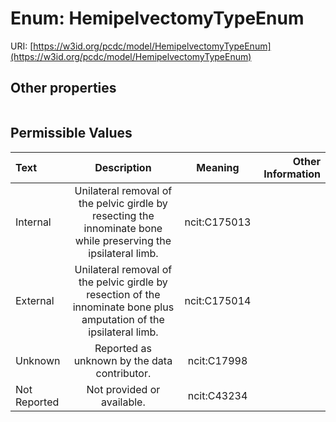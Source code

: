 
# Enum: HemipelvectomyTypeEnum




URI: [https://w3id.org/pcdc/model/HemipelvectomyTypeEnum](https://w3id.org/pcdc/model/HemipelvectomyTypeEnum)


## Other properties

|  |  |  |
| --- | --- | --- |

## Permissible Values

| Text | Description | Meaning | Other Information |
| :--- | :---: | :---: | ---: |
| Internal | Unilateral removal of the pelvic girdle by resecting the innominate bone while preserving the ipsilateral limb. | ncit:C175013 |  |
| External | Unilateral removal of the pelvic girdle by resection of the innominate bone plus amputation of the ipsilateral limb. | ncit:C175014 |  |
| Unknown | Reported as unknown by the data contributor. | ncit:C17998 |  |
| Not Reported | Not provided or available. | ncit:C43234 |  |

